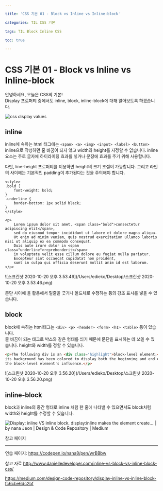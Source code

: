 ```yaml
---

title: 'CSS 기본 01 - Block vs Inline vs Inline-block'

categories: TIL CSS 기본

tags: TIL Block Inline CSS

toc: true

---
```



# CSS 기본 01 - Block vs Inline vs Inline-block

안녕하세요, 오늘은 CSS의 기본!  
Display 프로퍼티 중에서도 inline, block, inline-block에 대해 알아보도록 하겠습니다.  

![css display values](http://www.danielledeveloper.com/wp-content/uploads/2018/05/display-values-e1527791468578.png)






## inline  
inline에 속하는 html 태그에는 ```<span> <a> <img> <input> <label> <button> ```
inline으로 작성하면 줄 바꿈이 되지 않고 width와 height를 지정할 수 없습니다. inline 요소는 주로 글자에 하이라이팅 효과를 넣거나 문장에 효과를 주기 위해 사용합니다. 

다만, line-height 프로퍼티를 이용하면 height의 크기 조절이 가능합니다. 그리고 라인의 사이에는 기본적인 padding이 추가된다는 것을 주의해야 합니다.

```
<style>
.bold {
    font-weight: bold;
}
.underline {
    border-bottom: 1px solid black;
}
</style>

<p>
    Lorem ipsum dolor sit amet, <span class="bold">consectetur adipiscing elit</span>,
	sed do eiusmod tempor incididunt ut labore et dolore magna aliqua.
	Ut enim ad minim veniam, quis nostrud exercitation ullamco laboris nisi ut aliquip ex ea commodo consequat.
	Duis aute irure dolor in <span class="underline">reprehenderit</span>
	in voluptate velit esse cillum dolore eu fugiat nulla pariatur.
	Excepteur sint occaecat cupidatat non proident,
	sunt in culpa qui officia deserunt mollit anim id est laborum.
</p>
```

![스크린샷 2020-10-20 오후 3.53.46](/Users/edieko/Desktop/스크린샷 2020-10-20 오후 3.53.46.png)

문단 사이에 <span>을 활용해서 밑줄을 긋거나 볼드체로 수정하는 등의 강조 표시를 넣을 수 있습니다. 





## block
block에 속하는 html태그는 ```<div> <p> <header> <form> <h1> <table>``` 등이 있습니다.  
줄 바꿈이 되는 태그로 박스와 같은 형태를 띄기 때문에 문단을 표시하는 데 쓰일 수 있습니다. height와 width를 정할 수 있습니다.

```html
<p>The following div is an <div class="highlight">block-level element;</div>
its background has been colored to display both the beginning and end of
the block-level element's influence.</p>
```

![스크린샷 2020-10-20 오후 3.56.20](/Users/edieko/Desktop/스크린샷 2020-10-20 오후 3.56.20.png)






## inline-block
block과 inline의 중간 형태로 inline 처럼 한 줄에 나타낼 수 있으면서도 block처럼 width와 height를 수정할 수 있습니다.

![Display: inline VS inline block. display:inline makes the element create… |  by nana Jeon | Design & Code Repository | Medium](https://cdn-images-1.medium.com/fit/t/1600/480/1*CmQvo3uVuSpjYkylaq-M2g.png)







참고 페이지

------

연습 페이지: https://codepen.io/nana8/pen/wrBBbw

참고 자료 http://www.danielledeveloper.com/inline-vs-block-vs-inline-block-css/

https://medium.com/design-code-repository/display-inline-vs-inline-block-fc6cbe6dc2bf